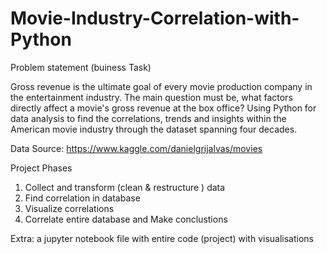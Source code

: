 # Movie-Industry-Correlation-with-Python

Problem statement (buiness Task)

Gross revenue is the ultimate goal of every movie production company in the entertainment industry. The main question must be, what factors directly affect a movie's gross revenue at the box office? Using Python for data analysis to find the correlations, trends and insights within the American movie industry through the dataset spanning four decades.

Data Source:  https://www.kaggle.com/danielgrijalvas/movies

Project Phases
1. Collect and transform (clean & restructure ) data
2. Find correlation in database
3. Visualize correlations 
4. Correlate entire database and Make conclustions 

Extra: a jupyter notebook file with entire code (project) with visualisations

